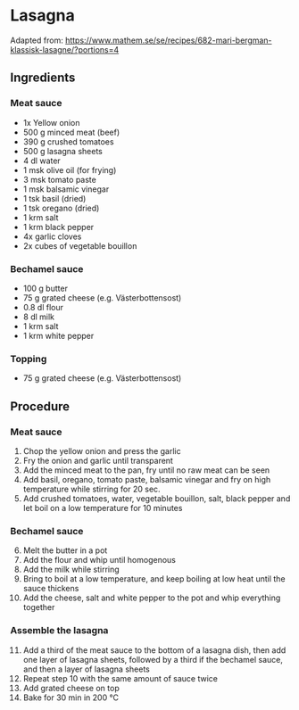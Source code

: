 # Lasagna
Adapted from: https://www.mathem.se/se/recipes/682-mari-bergman-klassisk-lasagne/?portions=4
## Ingredients
### Meat sauce
- 1x Yellow onion 
- 500 g minced meat (beef)
- 390 g crushed tomatoes
- 500 g lasagna sheets
- 4 dl water
- 1 msk olive oil (for frying)
- 3 msk tomato paste
- 1 msk balsamic vinegar
- 1 tsk basil (dried)
- 1 tsk oregano (dried)
- 1 krm salt
- 1 krm black pepper
- 4x garlic cloves
- 2x cubes of vegetable bouillon
### Bechamel sauce
- 100 g butter
- 75 g grated cheese (e.g. Västerbottensost)
- 0.8 dl flour
- 8 dl milk
- 1 krm salt
- 1 krm white pepper
### Topping
- 75 g grated cheese (e.g. Västerbottensost)
## Procedure
### Meat sauce
1. Chop the yellow onion and press the garlic
2. Fry the onion and garlic until transparent
3. Add the minced meat to the pan, fry until no raw meat can be seen
4. Add basil, oregano, tomato paste, balsamic vinegar and fry on high temperature while stirring for 20 sec.
5. Add crushed tomatoes, water, vegetable bouillon, salt, black pepper and let boil on a low temperature for 10 minutes
### Bechamel sauce
6. Melt the butter in a pot
7. Add the flour and whip until homogenous
8. Add the milk while stirring
9. Bring to boil at a low temperature, and keep boiling at low heat until the sauce thickens
10. Add the cheese, salt and white pepper to the pot and whip everything together
### Assemble the lasagna
11. Add a third of the meat sauce to the bottom of a lasagna dish, then add one layer of lasagna sheets, followed by a third if the bechamel sauce, and then a layer of lasagna sheets
12. Repeat step 10 with the same amount of sauce twice
13. Add grated cheese on top
14. Bake for 30 min in 200 °C
